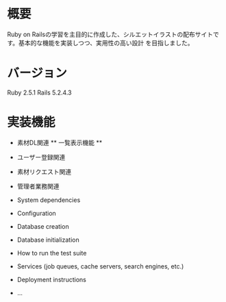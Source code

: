 # 概要

Ruby on Railsの学習を主目的に作成した、シルエットイラストの配布サイトです。基本的な機能を実装しつつ、実用性の高い設計
を目指しました。


# バージョン
Ruby 2.5.1
Rails 5.2.4.3


# 実装機能
* 素材DL関連
** 一覧表示機能
** 


* ユーザー登録関連

* 素材リクエスト関連
* 管理者業務関連

* System dependencies

* Configuration

* Database creation

* Database initialization

* How to run the test suite

* Services (job queues, cache servers, search engines, etc.)

* Deployment instructions

* ...
